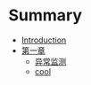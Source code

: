 # Summary

* [Introduction](README.md)
* [第一章](section1/README.md)
    * [异常监测](section1/1.md)
    * [cool](section1/example2.md)


